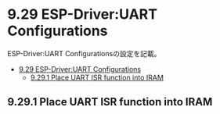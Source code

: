 # 9.29 ESP-Driver:UART Configurations
ESP-Driver:UART Configurationsの設定を記載。

- [9.29 ESP-Driver:UART Configurations](#929-esp-driveruart-configurations)
  - [9.29.1 Place UART ISR function into IRAM](#9291-place-uart-isr-function-into-iram)

## 9.29.1 Place UART ISR function into IRAM
